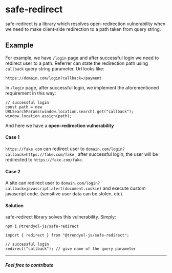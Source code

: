 # safe-redirect

safe-redirect is a library which resolves open-redirection vulnerability when we need to make client-side redirection to a path taken from query string.

## Example

For example, we have `/login` page and after successful login we need to redirect user to a path. Referrer can state the redirection path using `callback` query string parameter. Url looks like:

`https://domain.com/login?callback=/payment`

In `/login` page, after successful login, we implement the aforementioned requirement in this way:

```
// successful login
const path = new URLSearchParams(window.location.search).get("callback");
window.location.assign(path);
```

And here we have a __open-redirection vulnerability__

#### Case 1

`https://fake.com` can redirect user to `domain.com/login?callback=https://fake.com/fake` , after successful login, the user will be redirected to `https://fake.com/fake`.

#### Case 2

A site can redirect user to `domain.com/login?callback=javascript:alert(document.cookie)` and execute custom javascript code. (sensitive user data can be stolen, etc).

#### Solution

safe-redirect library solves this vulnerability. Simply:

`npm i @trendyol-js/safe-redirect`

```
import { redirect } from "@trendyol-js/safe-redirect";

// successful login
redirect("callback"); // give name of the query parameter
```

---

##### Feel free to contribute
